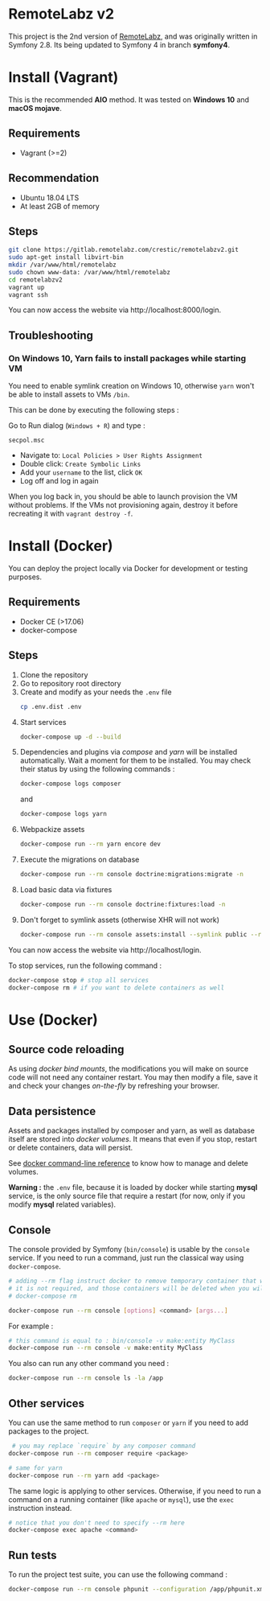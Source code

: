 RemoteLabz v2
=============

This project is the 2nd version of [RemoteLabz](remotelabz.univ-reims.fr), and was originally written in Symfony 2.8. Its being updated to Symfony 4 in branch **symfony4**.
 
# Install (Vagrant)

This is the recommended **AIO** method. It was tested on **Windows 10** and **macOS mojave**.

## Requirements

- Vagrant (>=2)

## Recommendation

- Ubuntu 18.04 LTS
- At least 2GB of memory

## Steps

```bash
git clone https://gitlab.remotelabz.com/crestic/remotelabzv2.git
sudo apt-get install libvirt-bin
mkdir /var/www/html/remotelabz
sudo chown www-data: /var/www/html/remotelabz
cd remotelabzv2
vagrant up
vagrant ssh
```

You can now access the website via http://localhost:8000/login.

## Troubleshooting

### On Windows 10, Yarn fails to install packages while starting VM

You need to enable symlink creation on Windows 10, otherwise `yarn` won't be able to install assets to VMs `/bin`.

This can be done by executing the following steps :

Go to Run dialog (`Windows + R`) and type :
```
secpol.msc
```

- Navigate to: `Local Policies > User Rights Assignment`
- Double click: `Create Symbolic Links`
- Add your `username` to the list, click `OK`
- Log off and log in again

When you log back in, you should be able to launch provision the VM without problems. If the VMs not provisioning again, destroy it before recreating it with `vagrant destroy -f`.

# Install (Docker)

You can deploy the project locally via Docker for development or testing purposes.

## Requirements
- Docker CE (>17.06)
- docker-compose

## Steps
1. Clone the repository
2. Go to repository root directory
3. Create and modify as your needs the `.env` file
    ```bash
    cp .env.dist .env
4. Start services
    ```bash
    docker-compose up -d --build
    ```
5. Dependencies and plugins via *compose* and *yarn* will be installed automatically. Wait a moment for them to be installed. You may check their status by using the following commands :
    ```bash
    docker-compose logs composer
    ```
    and
    ```bash
    docker-compose logs yarn
    ```
6. Webpackize assets
    ```bash
    docker-compose run --rm yarn encore dev
    ```
7. Execute the migrations on database
    ```bash
    docker-compose run --rm console doctrine:migrations:migrate -n
    ```
8. Load basic data via fixtures
    ```bash
    docker-compose run --rm console doctrine:fixtures:load -n
    ```
9. Don't forget to symlink assets (otherwise XHR will not work)
    ```bash
    docker-compose run --rm console assets:install --symlink public --relative
    ```

You can now access the website via http://localhost/login.

To stop services, run the following command :
```bash
docker-compose stop # stop all services
docker-compose rm # if you want to delete containers as well
```

# Use (Docker)

## Source code reloading

As using *docker bind mounts*, the modifications you will make on source code will not need any container restart. You may then modify a file, save it and check your changes *on-the-fly* by refreshing your browser.

## Data persistence

Assets and packages installed by composer and yarn, as well as database itself are stored into *docker volumes*. It means that even if you stop, restart or delete containers, data will persist.

See [docker command-line reference](https://docs.docker.com/engine/reference/commandline/cli/) to know how to manage and delete volumes.

**Warning :** the `.env` file, because it is loaded by docker while starting **mysql** service, is the only source file that require a restart (for now, only if you modify **mysql** related variables).

## Console

The console provided by Symfony (`bin/console`) is usable by the `console` service. If you need to run a command, just run the classical way using `docker-compose`.
```bash
# adding --rm flag instruct docker to remove temporary container that will be created.
# it is not required, and those containers will be deleted when you will run
# docker-compose rm

docker-compose run --rm console [options] <command> [args...]
```

For example :
```bash
# this command is equal to : bin/console -v make:entity MyClass
docker-compose run --rm console -v make:entity MyClass
```

You also can run any other command you need :
```bash
docker-compose run --rm console ls -la /app
```

## Other services

You can use the same method to run `composer` or `yarn` if you need to add packages to the project.

```bash
 # you may replace `require` by any composer command
docker-compose run --rm composer require <package>

# same for yarn
docker-compose run --rm yarn add <package>
```

The same logic is applying to other services. Otherwise, if you need to run a command on a running container (like `apache` or `mysql`), use the `exec` instruction instead.
```bash
# notice that you don't need to specify --rm here
docker-compose exec apache <command>
```

## Run tests

To run the project test suite, you can use the following command :

```bash
docker-compose run --rm console phpunit --configuration /app/phpunit.xml.dist
```
